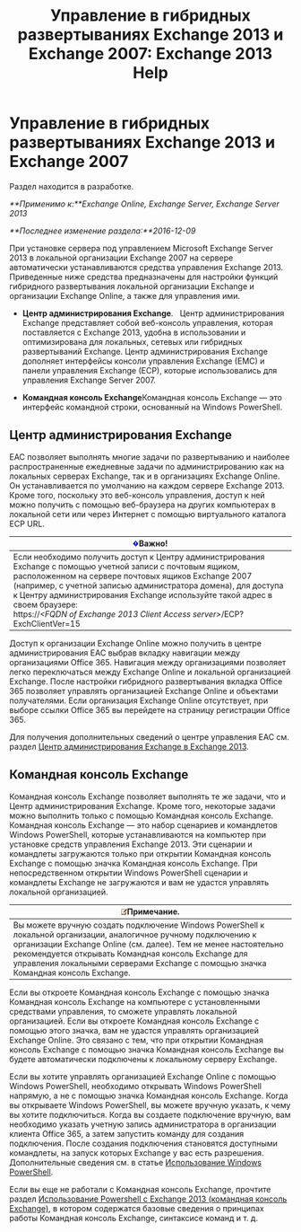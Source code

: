 ﻿---
title: 'Управление в гибридных развертываниях Exchange 2013 и Exchange 2007: Exchange 2013 Help'
TOCTitle: Управление в гибридных развертываниях Exchange 2013 и Exchange 2007
ms:assetid: 4b4370d5-1645-4b44-b4e0-c585fcaf970f
ms:mtpsurl: https://technet.microsoft.com/ru-ru/library/Dn151299(v=EXCHG.150)
ms:contentKeyID: 54652147
ms.date: 01/11/2018
mtps_version: v=EXCHG.150
ms.translationtype: HT
---

# Управление в гибридных развертываниях Exchange 2013 и Exchange 2007

Раздел находится в разработке.  

_**Применимо к:**Exchange Online, Exchange Server, Exchange Server 2013_

_**Последнее изменение раздела:**2016-12-09_

При установке сервера под управлением Microsoft Exchange Server 2013 в локальной организации Exchange 2007 на сервере автоматически устанавливаются средства управления Exchange 2013. Приведенные ниже средства предназначены для настройки функций гибридного развертывания локальной организации Exchange и организации Exchange Online, а также для управления ими.

  - **Центр администрирования Exchange**.   Центр администрирования Exchange представляет собой веб-консоль управления, которая поставляется с Exchange 2013, удобна в использовании и оптимизирована для локальных, сетевых или гибридных развертываний Exchange. Центр администрирования Exchange дополняет интерфейсы консоли управления Exchange (EMC) и панели управления Exchange (ECP), которые использовались для управления Exchange Server 2007.

  - **Командная консоль Exchange**Командная консоль Exchange — это интерфейс командной строки, основанный на Windows PowerShell.

## Центр администрирования Exchange

EAC позволяет выполнять многие задачи по развертыванию и наиболее распространенные ежедневные задачи по администрированию как на локальных серверах Exchange, так и в организациях Exchange Online. Он устанавливается по умолчанию на каждом сервере Exchange 2013. Кроме того, поскольку это веб-консоль управления, доступ к ней можно получить с помощью веб-браузера на других компьютерах в локальной сети или через Интернет с помощью виртуального каталога ECP URL.

<table>
<thead>
<tr class="header">
<th><img src="images/Dn151301.important(EXCHG.150).gif" title="Важно" alt="Важно" />Важно!</th>
</tr>
</thead>
<tbody>
<tr class="odd">
<td>Если необходимо получить доступ к Центру администрирования Exchange с помощью учетной записи с почтовым ящиком, расположенном на сервере почтовых ящиков Exchange 2007 (например, с учетной записью администратора домена), для доступа к Центру администрирования Exchange используйте такой адрес в своем браузере:<br />
https://<em>&lt;FQDN of Exchange 2013 Client Access server&gt;</em>/ECP? ExchClientVer=15</td>
</tr>
</tbody>
</table>


Доступ к организации Exchange Online можно получить в центре администрирования EAC выбрав вкладку навигации между организациями Office 365. Навигация между организациями позволяет легко переключаться между Exchange Online и локальной организацией Exchange. После настройки гибридного развертывания вкладка Office 365 позволяет управлять организацией Exchange Online и объектами получателями. Если организация Exchange Online отсутствует, при выборе ссылки Office 365 вы перейдете на страницу регистрации Office 365.

Для получения дополнительных сведений о центре управления EAC см. раздел [Центр администрирования Exchange в Exchange 2013](https://technet.microsoft.com/ru-ru/library/jj150562\(v=exchg.150\)).

## Командная консоль Exchange

Командная консоль Exchange позволяет выполнять те же задачи, что и Центр администрирования Exchange. Кроме того, некоторые задачи можно выполнить только с помощью Командная консоль Exchange. Командная консоль Exchange — это набор сценариев и командлетов Windows PowerShell, которые устанавливаются на компьютер при установке средств управления Exchange 2013. Эти сценарии и командлеты загружаются только при открытии Командная консоль Exchange с помощью значка Командная консоль Exchange. При непосредственном открытии Windows PowerShell сценарии и командлеты Exchange не загружаются и вам не удастся управлять локальной организацией.

<table>
<thead>
<tr class="header">
<th><img src="images/Dn986544.note(EXCHG.150).gif" title="Примечание" alt="Примечание" />Примечание.</th>
</tr>
</thead>
<tbody>
<tr class="odd">
<td>Вы можете вручную создать подключение Windows PowerShell к локальной организации, аналогичное ручному подключению к организации Exchange Online (см. далее). Тем не менее настоятельно рекомендуется открывать Командная консоль Exchange для управления локальными серверами Exchange c помощью значка Командная консоль Exchange.</td>
</tr>
</tbody>
</table>


Если вы откроете Командная консоль Exchange с помощью значка Командная консоль Exchange на компьютере с установленными средствами управления, то сможете управлять локальной организацией. Если вы откроете Командная консоль Exchange с помощью этого значка, вам не удастся управлять организацией Exchange Online. Это связано с тем, что при открытии Командная консоль Exchange с помощью значка Командная консоль Exchange вы будете автоматически подключены к локальному серверу Exchange.

Если вы хотите управлять организацией Exchange Online с помощью Windows PowerShell, необходимо открывать Windows PowerShell напрямую, а не с помощью значка Командная консоль Exchange. Когда вы открываете Windows PowerShell, вы можете вручную указать, к чему вы хотите подключиться. Когда вы создаете подключение вручную, вам необходимо указать учетную запись администратора в организации клиента Office 365, а затем запустить команду для создания подключения. После создания подключения становятся доступными командлеты, на запуск которых Exchange у вас есть разрешения. Дополнительные сведения см. в статье [Использование Windows PowerShell](http://go.microsoft.com/fwlink/p/?linkid=209660).

Если вы еще не работали с Командная консоль Exchange, прочтите раздел [Использование Powershell с Exchange 2013 (командная консоль Exchange)](https://technet.microsoft.com/ru-ru/library/bb123778\(v=exchg.150\)), в котором содержатся базовые сведения о принципах работы Командная консоль Exchange, синтаксисе команд и т. д.

